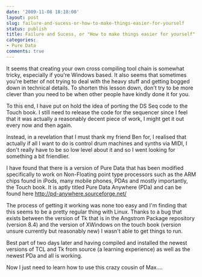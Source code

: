 ```yaml
---
date: '2009-11-08 18:18:00'
layout: post
slug: failure-and-sucess-or-how-to-make-things-easier-for-yourself
status: publish
title: Failure and Sucess, or "How to make things easier for yourself"
categories:
- Pure Data
comments: true
---
```


It seems that creating your own cross compiling tool chain is somewhat tricky, especially if you're Windows based. It also seems that sometimes you're better of not trying to deal with the heavy stuff and getting bogged down in technical details. To shorten this lesson down, don't try to be more clever than you need to be when other people have kindly done it for you.

To this end, I have put on hold the idea of porting the DS Seq code to the Touch book. I still need to release the code for the sequencer since I feel that it was actually a reasonably decent piece of work, I might get it out every now and then again.

Instead, in a revelation that I must thank my friend Ben for, I realised that actually if all I want to do is control drum machines and synths via MIDI, I don't really have to be so low level about it and so I went looking for something a bit friendlier.

I have found that there is a version of Pure Data that has been modified specifically to work on Non-Floating point type processors such as the ARM chips found in iPods, many mobile phones, PDAs and mostly importantly, the Touch book. It is aptly titled Pure Data Anywhere (PDa) and can be found here http://pd-anywhere.sourceforge.net/

The process of getting it working was none too easy and I'm finding that this seems to be a pretty regular thing with Linux. Thanks to a bug that exists between the version of Tk that is in the Angstrom Package repository (version 8.4) and the version of XWindows on the touch book (version unsure currently but reasonably new) I wasn't able to get things to run.

Best part of two days later and having compiled and installed the newest versions of TCL and Tk from source (a learning experience) as well as the newest PDa and all is working.

Now I just need to learn how to use this crazy cousin of Max....
